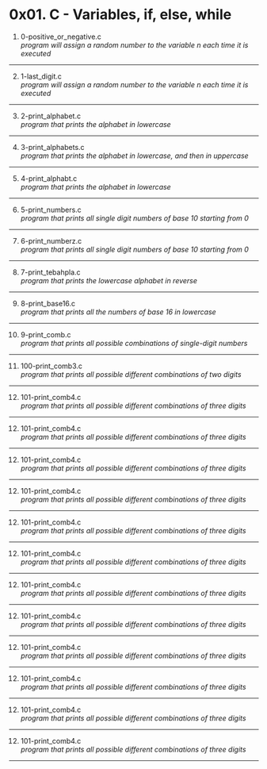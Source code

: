 # 0x01. C - Variables, if, else, while
1. 0-positive_or_negative.c </br>
_program will assign a random number to the variable n each time it is executed_
---
2. 1-last_digit.c </br>
_program will assign a random number to the variable n each time it is executed_
---
3. 2-print_alphabet.c </br>
_program that prints the alphabet in lowercase_
---
4. 3-print_alphabets.c </br>
_program that prints the alphabet in lowercase, and then in uppercase_
---
5. 4-print_alphabt.c </br>
_program that prints the alphabet in lowercase_
---
6. 5-print_numbers.c </br>
_program that prints all single digit numbers of base 10 starting from 0_ 
---
7. 6-print_numberz.c </br>
_program that prints all single digit numbers of base 10 starting from 0_
---
8. 7-print_tebahpla.c </br>
_program that prints the lowercase alphabet in reverse_
---
9. 8-print_base16.c </br>
_program that prints all the numbers of base 16 in lowercase_
---
10. 9-print_comb.c </br>
_program that prints all possible combinations of single-digit numbers_
---
11. 100-print_comb3.c </br>
_program that prints all possible different combinations of two digits_
---
12. 101-print_comb4.c </br>
_program that prints all possible different combinations of three digits_
---
12. 101-print_comb4.c </br>
_program that prints all possible different combinations of three digits_
---
12. 101-print_comb4.c </br>
_program that prints all possible different combinations of three digits_
---
12. 101-print_comb4.c </br>
_program that prints all possible different combinations of three digits_
---
12. 101-print_comb4.c </br>
_program that prints all possible different combinations of three digits_
---
12. 101-print_comb4.c </br>
_program that prints all possible different combinations of three digits_
---
12. 101-print_comb4.c </br>
_program that prints all possible different combinations of three digits_
---
12. 101-print_comb4.c </br>
_program that prints all possible different combinations of three digits_
---
12. 101-print_comb4.c </br>
_program that prints all possible different combinations of three digits_
---
12. 101-print_comb4.c </br>
_program that prints all possible different combinations of three digits_
---
12. 101-print_comb4.c </br>
_program that prints all possible different combinations of three digits_
---
12. 101-print_comb4.c </br>
_program that prints all possible different combinations of three digits_
---

